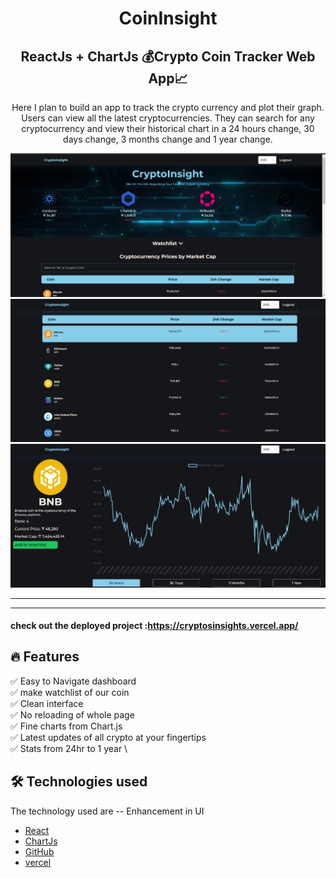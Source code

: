 <h1 align="center">
CoinInsight
</h1>

<h2 align="center">
  ReactJs + ChartJs 💰Crypto Coin Tracker Web App📈 
</h2>

<p align="center">
Here I plan to build an app to track the crypto currency and plot their graph. Users can view all the latest cryptocurrencies. They can search for any cryptocurrency and view their historical chart  in a 24 hours change, 30 days change, 3 months change and 1 year change. 
</p>


<img src="crypto2.png">
<img src="crypto3.png">
<img src="crypto1.png">
<hr/>
<hr />

#### check out the deployed project :https://cryptosinsights.vercel.app/
## :fire: Features

:white_check_mark: Easy to Navigate dashboard \
:white_check_mark: make watchlist of our coin \
:white_check_mark: Clean interface  \
:white_check_mark: No reloading of whole page \
:white_check_mark: Fine charts from Chart.js \
:white_check_mark: Latest updates of all crypto at your fingertips  \
:white_check_mark: Stats from 24hr to 1 year \

## 🛠️ Technologies used 
The technology used are
-- Enhancement in UI
- [React](https://reactjs.org/)
- [ChartJs](https://www.npmjs.com/package/react-chartjs-2)
- [GitHub](https://github.com)
- [vercel](https://vercel.com)

